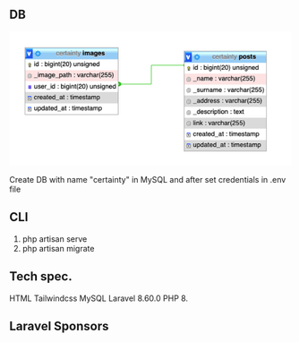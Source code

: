 ## DB
<p align="center">
    <a href="" target="_blank">
         <img src="https://raw.githubusercontent.com/ILIICI/certainty/master/db.png" width="600">
    </a>
</p>
Create DB with name "certainty" in MySQL and after set credentials in .env file

## CLI

1) php artisan serve
2) php artisan migrate


## Tech spec.

HTML
Tailwindcss
MySQL
Laravel 8.60.0
PHP 8.

## Laravel Sponsors

